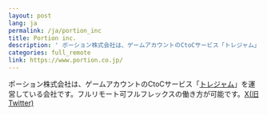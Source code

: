```yaml
---
layout: post
lang: ja
permalink: /ja/portion_inc
title: Portion inc.
description: ' ポーション株式会社は、ゲームアカウントのCtoCサービス「トレジャム」を運営している会社です。フルリモート可フルフレックスの働き方が可能です。X(旧Twitter) '
categories: full_remote
link: https://www.portion.co.jp/
---
```


<p>ポーション株式会社は、ゲームアカウントのCtoCサービス「<a href="https://tradejam.jp/">トレジャム</a>」を運営している会社です。フルリモート可フルフレックスの働き方が可能です。<a href="https://twitter.com/tradejam_info">X(旧Twitter)</a></p>
